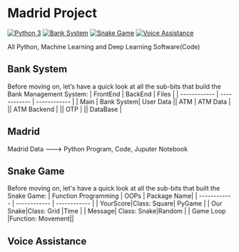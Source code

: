 Madrid Project
=============================
[![Python 3](https://img.shields.io/badge/Python-3.x-yellow)]()   [![Bank System](https://img.shields.io/badge/Bank%20System-v1.0-orange)]()   [![Snake Game](https://img.shields.io/badge/Snake%20Game-v1.0-blue)]() [![Voice Assistance](https://img.shields.io/badge/Voice%20Assistance-v1.0-lightgrey)]()

All Python, Machine Learning and Deep Learning Software(Code)

## Bank System 

Before moving on, let’s have a quick look at all the sub-bits that build the Bank Management System:
| FrontEnd | BackEnd	| Files |
| ------------  | ------------ | ------------ | 
| Main | Bank System| User Data
|| ATM | ATM Data |
|| ATM Backend |
|| OTP |
|| DataBase |


## Madrid
Madrid Data ---> Python Program, Code,  Juputer Notebook

## Snake Game
Before moving on, let's have a quick  look at all the sub-bits that built the  Snake Game:
| Function Programming | OOPs | Package Name|
| ------------ | ------------ | ------------ | 
| YourScore|Class: Square| PyGame |
| Our Snake|Class: Grid |Time |
| Message| Class: Snake|Random |
| Game Loop |Function: Movement||


## Voice Assistance
